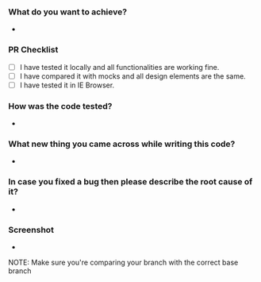<!---
Please fill these details, it will help the reviewers.
-->
### What do you want to achieve?
-

### PR Checklist
<!-- To enable check in the below list: [x] -->
- [ ] I have tested it locally and all functionalities are working fine.
- [ ] I have compared it with mocks and all design elements are the same.
- [ ] I have tested it in IE Browser.

### How was the code tested?
<!-- Be as specific as possible. -->
-

### What new thing you came across while writing this code? 
-

### In case you fixed a bug then please describe the root cause of it? 
-

### Screenshot
- 

NOTE: Make sure you're comparing your branch with the correct base branch
